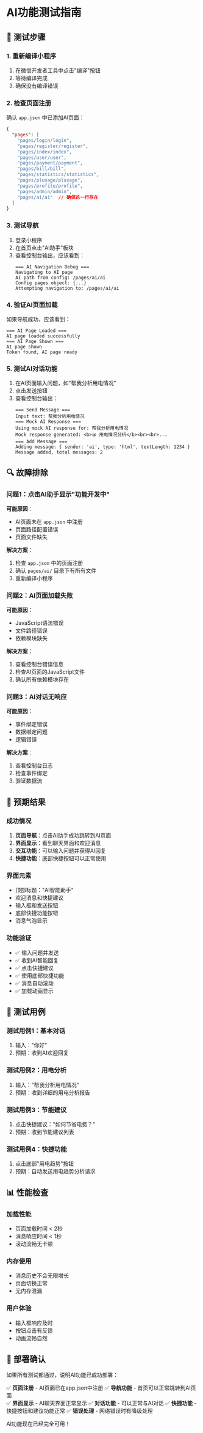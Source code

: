 # AI功能测试指南

## 🧪 测试步骤

### 1. 重新编译小程序
1. 在微信开发者工具中点击"编译"按钮
2. 等待编译完成
3. 确保没有编译错误

### 2. 检查页面注册
确认 `app.json` 中已添加AI页面：
```json
{
  "pages": [
    "pages/login/login",
    "pages/register/register", 
    "pages/index/index",
    "pages/user/user",
    "pages/payment/payment",
    "pages/bill/bill",
    "pages/statistics/statistics",
    "pages/plusage/plusage",
    "pages/profile/profile",
    "pages/admin/admin",
    "pages/ai/ai"  // 确保这一行存在
  ]
}
```

### 3. 测试导航
1. 登录小程序
2. 在首页点击"AI助手"板块
3. 查看控制台输出，应该看到：
   ```
   === AI Navigation Debug ===
   Navigating to AI page
   AI path from config: /pages/ai/ai
   Config pages object: {...}
   Attempting navigation to: /pages/ai/ai
   ```

### 4. 验证AI页面加载
如果导航成功，应该看到：
```
=== AI Page Loaded ===
AI page loaded successfully
=== AI Page Shown ===
AI page shown
Token found, AI page ready
```

### 5. 测试AI对话功能
1. 在AI页面输入问题，如"帮我分析用电情况"
2. 点击发送按钮
3. 查看控制台输出：
   ```
   === Send Message ===
   Input text: 帮我分析用电情况
   === Mock AI Response ===
   Using mock AI response for: 帮我分析用电情况
   Mock response generated: <b>📊 用电情况分析</b><br><br>...
   === Add Message ===
   Adding message: { sender: 'ai', type: 'html', textLength: 1234 }
   Message added, total messages: 2
   ```

## 🔍 故障排除

### 问题1：点击AI助手显示"功能开发中"
**可能原因**：
- AI页面未在 `app.json` 中注册
- 页面路径配置错误
- 页面文件缺失

**解决方案**：
1. 检查 `app.json` 中的页面注册
2. 确认 `pages/ai/` 目录下有所有文件
3. 重新编译小程序

### 问题2：AI页面加载失败
**可能原因**：
- JavaScript语法错误
- 文件路径错误
- 依赖模块缺失

**解决方案**：
1. 查看控制台错误信息
2. 检查AI页面的JavaScript文件
3. 确认所有依赖模块存在

### 问题3：AI对话无响应
**可能原因**：
- 事件绑定错误
- 数据绑定问题
- 逻辑错误

**解决方案**：
1. 查看控制台日志
2. 检查事件绑定
3. 验证数据流

## 📱 预期结果

### 成功情况
1. **页面导航**：点击AI助手成功跳转到AI页面
2. **界面显示**：看到聊天界面和欢迎消息
3. **交互功能**：可以输入问题并获得AI回复
4. **快捷功能**：底部快捷按钮可以正常使用

### 界面元素
- 顶部标题："AI智能助手"
- 欢迎消息和快捷建议
- 输入框和发送按钮
- 底部快捷功能按钮
- 消息气泡显示

### 功能验证
- ✅ 输入问题并发送
- ✅ 收到AI智能回复
- ✅ 点击快捷建议
- ✅ 使用底部快捷功能
- ✅ 消息自动滚动
- ✅ 加载动画显示

## 🎯 测试用例

### 测试用例1：基本对话
1. 输入："你好"
2. 预期：收到AI欢迎回复

### 测试用例2：用电分析
1. 输入："帮我分析用电情况"
2. 预期：收到详细的用电分析报告

### 测试用例3：节能建议
1. 点击快捷建议："如何节省电费？"
2. 预期：收到节能建议列表

### 测试用例4：快捷功能
1. 点击底部"用电趋势"按钮
2. 预期：自动发送用电趋势分析请求

## 📊 性能检查

### 加载性能
- 页面加载时间 < 2秒
- 消息响应时间 < 1秒
- 滚动流畅无卡顿

### 内存使用
- 消息历史不会无限增长
- 页面切换正常
- 无内存泄漏

### 用户体验
- 输入框响应及时
- 按钮点击有反馈
- 动画流畅自然

## 🚀 部署确认

如果所有测试都通过，说明AI功能已成功部署：

✅ **页面注册** - AI页面已在app.json中注册
✅ **导航功能** - 首页可以正常跳转到AI页面  
✅ **界面显示** - AI聊天界面正常显示
✅ **对话功能** - 可以正常与AI对话
✅ **快捷功能** - 快捷按钮和建议功能正常
✅ **错误处理** - 网络错误时有降级处理

AI功能现在已经完全可用！ 